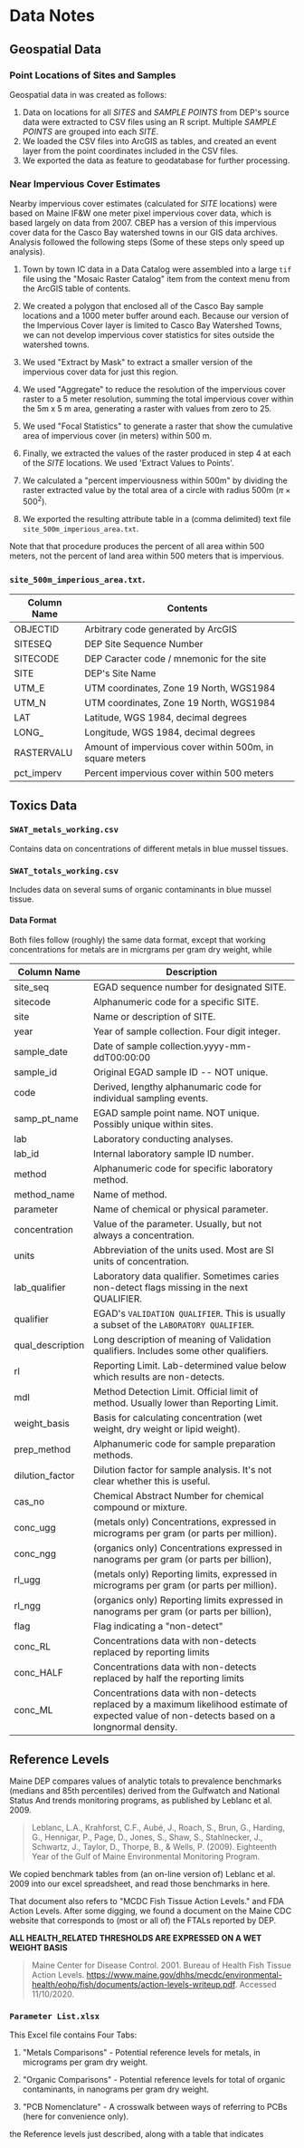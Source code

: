 # Data Notes

## Geospatial Data
###  Point Locations of Sites and Samples
Geospatial data in was created as follows:

1. Data on locations for all *SITES* and *SAMPLE POINTS* from DEP's source data
   were extracted to CSV files using an R script. Multiple *SAMPLE POINTS* are 
   grouped into each *SITE*. 
2. We loaded the CSV files into ArcGIS as tables, and created an event layer
   from the point coordinates included in the CSV files.
3. We exported the  data as feature to geodatabase for further processing.

###  Near Impervious Cover Estimates
Nearby impervious cover estimates (calculated for *SITE* locations) were
based on Maine IF&W one meter pixel impervious cover data, which is based
largely on data from 2007.  CBEP has a version of this impervious cover data for
the Casco Bay watershed towns in our GIS data archives. Analysis followed the
following steps (Some of these steps only speed up analysis). 

1. Town by town IC data in a Data Catalog were assembled into a large `tif` 
   file using the "Mosaic Raster Catalog"  item from the context menu from the
   ArcGIS table of contents.

2. We created a polygon that enclosed all of the Casco Bay sample locations and
   a 1000 meter buffer around each.  Because our version of the Impervious Cover
   layer is limited to Casco Bay Watershed Towns, we can not develop impervious
   cover statistics for sites outside the watershed towns. 

3. We used "Extract by Mask" to extract a smaller version of the impervious
   cover data for just this region.

4. We used "Aggregate" to reduce the resolution of the impervious cover raster
   to a 5 meter resolution, summing the total impervious cover within the
   5m x 5 m area, generating a raster with values from zero to 25. 

5. We used "Focal Statistics" to generate a raster that show the cumulative area
   of impervious cover (in meters) within 500 m. 

6. Finally, we extracted the values of the raster produced in step 4 at
   each of the *SITE* locations.  We used  'Extract  Values to Points'.
   
7. We calculated a "percent imperviousness within 500m" by dividing the raster
   extracted value by the total area of a circle with radius 500m 
   $(\pi \times 500^2)$.
   
8. We exported the resulting attribute table in a (comma delimited) text file 
   `site_500m_imperious_area.txt`.
   
Note that that procedure produces the percent of all area within 500 meters, not
the percent of land area within 500 meters that is impervious.
   
###  `site_500m_imperious_area.txt`.

Column Name  | Contents                                                      
-------------|--------------------------------------------------------
OBJECTID     | Arbitrary code generated by ArcGIS
SITESEQ      | DEP Site Sequence Number
SITECODE     | DEP Caracter code / mnemonic for the site
SITE         | DEP's Site Name
UTM_E        | UTM coordinates, Zone 19 North, WGS1984
UTM_N        | UTM coordinates, Zone 19 North, WGS1984
LAT          | Latitude, WGS 1984, decimal degrees
LONG_        | Longitude, WGS 1984, decimal degrees
RASTERVALU   | Amount of impervious cover within 500m, in square meters
pct_imperv   | Percent impervious cover within 500 meters


## Toxics Data  
### `SWAT_metals_working.csv`
Contains data on concentrations of different metals in blue mussel tissues.

### `SWAT_totals_working.csv`
Includes data on several sums of organic contaminants in blue mussel tissue.

#### Data Format
Both files follow (roughly) the same data format, except that working
concentrations for metals are in micrgrams per gram dry weight, while 


Column Name   | Description
--------------|-----------------------------------------------------------
site_seq      | EGAD sequence number for designated SITE.
sitecode      | Alphanumeric code for a specific SITE.
site          | Name or description of SITE.
year          | Year of sample collection.  Four digit integer.
sample_date   | Date of sample collection.yyyy-mm-ddT00:00:00
sample_id     | Original EGAD sample ID -- NOT unique.
code          | Derived, lengthy alphanumaric code for individual sampling events.
samp_pt_name  | EGAD sample point name. NOT unique. Possibly unique within sites.
lab           | Laboratory conducting analyses.
lab_id        | Internal laboratory sample ID number.
method        | Alphanumeric code for specific laboratory method.
method_name   | Name of method.
parameter     | Name of chemical or physical parameter.
concentration | Value of the parameter.  Usually, but not always a concentration.
units         | Abbreviation of the units used.  Most are SI units of concentration.
lab_qualifier | Laboratory data qualifier. Sometimes caries non-detect flags missing in the next QUALIFIER.
qualifier     | EGAD's `VALIDATION QUALIFIER`.  This is usually a subset of the `LABORATORY QUALIFIER`.
qual_description | Long description of meaning of Validation qualifiers.  Includes some other qualifiers.
rl            | Reporting Limit.  Lab-determined value below which results are non-detects.
mdl           | Method Detection Limit.  Official limit of method.  Usually lower than Reporting Limit.
weight_basis  | Basis for calculating concentration (wet weight, dry weight or lipid weight).
prep_method   | Alphanumeric code for sample preparation methods.
dilution_factor | Dilution factor for sample analysis.  It's not clear whether this is useful.
cas_no        | Chemical Abstract Number for chemical compound or mixture.
conc_ugg      | (metals only) Concentrations, expressed in micrograms per gram (or parts per million).
conc_ngg      | (organics only) Concentrations expressed in nanograms per gram (or parts per billion),
rl_ugg        | (metals only) Reporting limits, expressed in micrograms per gram (or parts per million).
rl_ngg        | (organics only) Reporting limits expressed in nanograms per gram (or parts per billion),
flag	        | Flag indicating a "non-detect"
conc_RL	     | Concentrations data with non-detects replaced by reporting limits
conc_HALF	  | Concentrations data with non-detects replaced by half the reporting limits
conc_ML       | Concentrations data with non-detects replaced by a maximum likelihood estimate of expected value of non-detects based on a longnormal density.

## Reference Levels
Maine DEP compares values of analytic totals to prevalence benchmarks (medians
and 85th percentiles) derived from the Gulfwatch and National Status And trends
monitoring programs, as published by Leblanc et al. 2009.

> Leblanc, L.A., Krahforst, C.F., Aubé, J., Roach, S., Brun, G., Harding, G.,
  Hennigar, P., Page, D., Jones, S., Shaw, S., Stahlnecker, J., Schwartz, J.,
  Taylor, D., Thorpe, B., & Wells, P. (2009).  Eighteenth Year of the Gulf of
  Maine Environmental Monitoring Program.

We copied benchmark tables from (an on-line version of) Leblanc et al. 2009 into
our excel spreadsheet, and read those benchmarks in here.

That document also refers to "MCDC Fish Tissue Action Levels." and FDA Action
Levels. After some digging, we found a document on the Maine CDC website that
corresponds to (most or all of) the FTALs reported by DEP.

**ALL HEALTH_RELATED THRESHOLDS ARE EXPRESSED ON A WET WEIGHT BASIS**

>  Maine Center for Disease Control. 2001.  Bureau of Health Fish Tissue Action
   Levels. 
   https://www.maine.gov/dhhs/mecdc/environmental-health/eohp/fish/documents/action-levels-writeup.pdf. 
   Accessed 11/10/2020.


### `Parameter List.xlsx`
This Excel file contains Four Tabs:

1.  "Metals Comparisons" - Potential reference levels for metals, in micrograms 
    per gram dry weight.
    
2.  "Organic Comparisons" - Potential reference levels for total of organic
    contaminants, in nanograms per gram dry weight.
    
3.  "PCB Nomenclature" - A crosswalk between ways of referring to PCBs (here for 
    convenience only).


the Reference levels just described, along with a 
table that indicates 
